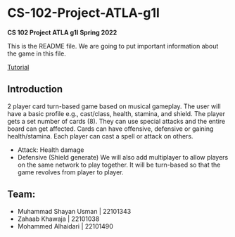 # CS-102-Project-ATLA-g1I
**CS 102 Project ATLA g1I Spring 2022**

This is the README file. We are going to put important information about the game in this file. 

[Tutorial](https://youtu.be/ioeeD3LapDI)

## Introduction
2 player card turn-based game based on musical gameplay. The user will have a basic profile e.g., cast/class, health, stamina, and shield. The player gets a set number of cards (8). They can use special attacks and the entire board can get affected. Cards can have offensive, defensive or gaining health/stamina. Each player can cast a spell or attack on others.
  - Attack: Health damage
  - Defensive (Shield generate)
We will also add multiplayer to allow players on the same network to play together. It will be turn-based so that the game revolves from player to player.

## Team:
- Muhammad Shayan Usman | 22101343
- Zahaab Khawaja | 22101038
- Mohammed Alhaidari | 22101490
